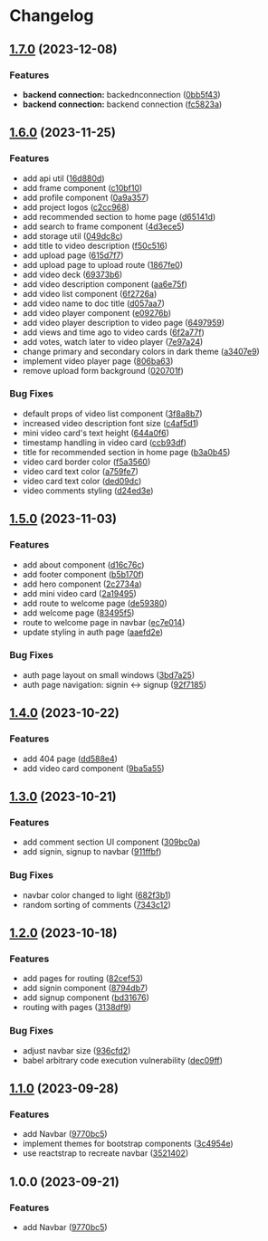 # Changelog

## [1.7.0](https://github.com/GaviniSumanth/FSD/compare/v1.6.0...v1.7.0) (2023-12-08)


### Features

* **backend connection:** backednconnection ([0bb5f43](https://github.com/GaviniSumanth/FSD/commit/0bb5f439d0623f1b820b0c2d1f97c873a0bee5e3))
* **backend connection:** backend connection ([fc5823a](https://github.com/GaviniSumanth/FSD/commit/fc5823a11bfaa59cbf004cef593a72666e1ea2b2))

## [1.6.0](https://github.com/GaviniSumanth/FSD/compare/v1.5.0...v1.6.0) (2023-11-25)


### Features

* add api util ([16d880d](https://github.com/GaviniSumanth/FSD/commit/16d880dbd6e77982ad4ea45911a453bb75a352c5))
* add frame component ([c10bf10](https://github.com/GaviniSumanth/FSD/commit/c10bf102d00d467215de514247186e4adfb7420e))
* add profile component ([0a9a357](https://github.com/GaviniSumanth/FSD/commit/0a9a3579bc01932c9af8b7fb00af9d6670d17458))
* add project logos ([c2cc968](https://github.com/GaviniSumanth/FSD/commit/c2cc968d33f20fe6c09c3d4ac08b167013b9aed0))
* add recommended section to home page ([d65141d](https://github.com/GaviniSumanth/FSD/commit/d65141d1ce7a0ec0a5b456e9096b679868282683))
* add search to frame component ([4d3ece5](https://github.com/GaviniSumanth/FSD/commit/4d3ece5fb9c8ad829c3d2fc814cbb909eca14848))
* add storage util ([049dc8c](https://github.com/GaviniSumanth/FSD/commit/049dc8c2f92255bd615294d09b6334552df26d10))
* add title to video description ([f50c516](https://github.com/GaviniSumanth/FSD/commit/f50c5166b73f845287827c6e25b1083ca2e216cb))
* add upload page ([615d7f7](https://github.com/GaviniSumanth/FSD/commit/615d7f75ebca3d54202e187418fd9f97d9856064))
* add upload page to upload route ([1867fe0](https://github.com/GaviniSumanth/FSD/commit/1867fe090e6bf3cf0a2e6c27a39a335f141a7e1a))
* add video deck ([69373b6](https://github.com/GaviniSumanth/FSD/commit/69373b6af89fa1bc5b4a34a6708e19d137fd0ac3))
* add video description component ([aa6e75f](https://github.com/GaviniSumanth/FSD/commit/aa6e75f14d3369f0e9b50f4c5240f6b9ba80d5f7))
* add video list component ([6f2726a](https://github.com/GaviniSumanth/FSD/commit/6f2726a231348652a13f2f9dc8c4c84b742a89f0))
* add video name to doc title ([d057aa7](https://github.com/GaviniSumanth/FSD/commit/d057aa74ac62335eae0f912c962526533b61958a))
* add video player component ([e09276b](https://github.com/GaviniSumanth/FSD/commit/e09276b797f2128e9db315799d0879fdc74a3951))
* add video player description to video page ([6497959](https://github.com/GaviniSumanth/FSD/commit/6497959b3bdf59f5cc15b53c08638472f030e45a))
* add views and time ago to video cards ([6f2a77f](https://github.com/GaviniSumanth/FSD/commit/6f2a77fc7067ec09adb2565e89c5fb02c1a690dd))
* add votes, watch later to video player ([7e97a24](https://github.com/GaviniSumanth/FSD/commit/7e97a24cde860a1db34f1c54a56a9e3b0fe1ecda))
* change primary and secondary colors in dark theme ([a3407e9](https://github.com/GaviniSumanth/FSD/commit/a3407e9a06b53800e66e27da37805df5f38daea5))
* implement video player page ([806ba63](https://github.com/GaviniSumanth/FSD/commit/806ba63e93319f755c5980369f582edf1aae2092))
* remove upload form background ([020701f](https://github.com/GaviniSumanth/FSD/commit/020701fe9be0379d16a50da69b2a3b4f67300ebf))


### Bug Fixes

* default props of video list component ([3f8a8b7](https://github.com/GaviniSumanth/FSD/commit/3f8a8b785fc01932999eba466f7eda140dde48b0))
* increased video description font size ([c4af5d1](https://github.com/GaviniSumanth/FSD/commit/c4af5d117cd9d72028363af0d546004d6a0b2be2))
* mini video card's text height ([644a0f6](https://github.com/GaviniSumanth/FSD/commit/644a0f60edae8e9cc7927b396c932f6e7e66cc4f))
* timestamp handling in video card ([ccb93df](https://github.com/GaviniSumanth/FSD/commit/ccb93df1e7f544ff0293485fc8eae19a03c212f8))
* title for recommended section in home page ([b3a0b45](https://github.com/GaviniSumanth/FSD/commit/b3a0b455b314bb8892806f7011372ed5f6999dd1))
* video card border color ([f5a3560](https://github.com/GaviniSumanth/FSD/commit/f5a3560b8f460d9fea8b51d4694903d5e3c54062))
* video card text color ([a759fe7](https://github.com/GaviniSumanth/FSD/commit/a759fe7352bddb0976e6ead91e1439c0ea2ef9a0))
* video card text color ([ded09dc](https://github.com/GaviniSumanth/FSD/commit/ded09dc30564c6be00ee7394f53b05ece31f4ef8))
* video comments styling ([d24ed3e](https://github.com/GaviniSumanth/FSD/commit/d24ed3e3e9760050f71e2c5d5ef96d95fea309fa))

## [1.5.0](https://github.com/GaviniSumanth/FSD/compare/v1.4.0...v1.5.0) (2023-11-03)


### Features

* add about component ([d16c76c](https://github.com/GaviniSumanth/FSD/commit/d16c76cb406fb65c7f9e2930ba1bfd3351a7e542))
* add footer component ([b5b170f](https://github.com/GaviniSumanth/FSD/commit/b5b170f411d6a11d6184ebd932d1feeea278f58f))
* add hero component ([2c2734a](https://github.com/GaviniSumanth/FSD/commit/2c2734a1fe04160569b2a4e1dbdc01600b7a69f9))
* add mini video card ([2a19495](https://github.com/GaviniSumanth/FSD/commit/2a19495e3c622e58c30026964ec42f6efc9bdf71))
* add route to welcome page ([de59380](https://github.com/GaviniSumanth/FSD/commit/de59380e769affe9de88f4d6156b4ed54a298187))
* add welcome page ([83495f5](https://github.com/GaviniSumanth/FSD/commit/83495f5f1cd86eb36ef7e46b456ff92c12971321))
* route to welcome page in navbar ([ec7e014](https://github.com/GaviniSumanth/FSD/commit/ec7e0146e9b77dd2ba5f2d518e97dae5288a630e))
* update styling in auth page ([aaefd2e](https://github.com/GaviniSumanth/FSD/commit/aaefd2eaa202ef8aca788a6b7a922dbb705758ec))


### Bug Fixes

* auth page layout on small windows ([3bd7a25](https://github.com/GaviniSumanth/FSD/commit/3bd7a2516336297cf9cccea71183635ad5a7fb97))
* auth page navigation: signin &lt;-&gt; signup ([92f7185](https://github.com/GaviniSumanth/FSD/commit/92f718584764bb59ffc030e3214c8e1b4d315dab))

## [1.4.0](https://github.com/GaviniSumanth/FSD/compare/v1.3.0...v1.4.0) (2023-10-22)


### Features

* add 404 page ([dd588e4](https://github.com/GaviniSumanth/FSD/commit/dd588e4243d0224b5f109abf27c64616f2a2fa4a))
* add video card component ([9ba5a55](https://github.com/GaviniSumanth/FSD/commit/9ba5a554c53f07d796347a439bfe8de5ccc98f02))

## [1.3.0](https://github.com/GaviniSumanth/FSD/compare/v1.2.0...v1.3.0) (2023-10-21)


### Features

* add comment section UI component ([309bc0a](https://github.com/GaviniSumanth/FSD/commit/309bc0a6e1b6474daf4d6ac5a8578f28bd1f20f9))
* add signin, signup to navbar ([911ffbf](https://github.com/GaviniSumanth/FSD/commit/911ffbf67fdc7ba7df2e7e0830f4b320683442be))


### Bug Fixes

* navbar color changed to light ([682f3b1](https://github.com/GaviniSumanth/FSD/commit/682f3b184eb1261419c4d5049367b434acc80d94))
* random sorting of comments ([7343c12](https://github.com/GaviniSumanth/FSD/commit/7343c12ccafe522489ea34628dd539f5ab0f01c4))

## [1.2.0](https://github.com/GaviniSumanth/FSD/compare/v1.1.0...v1.2.0) (2023-10-18)


### Features

* add pages for routing ([82cef53](https://github.com/GaviniSumanth/FSD/commit/82cef53e8f77de79193c3c7eac7c510b91a849ac))
* add signin component ([8794db7](https://github.com/GaviniSumanth/FSD/commit/8794db7d1c7995cabdfc678fd8fda5e0a114c711))
* add signup component ([bd31676](https://github.com/GaviniSumanth/FSD/commit/bd31676c0cba5152a796afdb824757f3e30a4a2f))
* routing with pages ([3138df9](https://github.com/GaviniSumanth/FSD/commit/3138df943a96f01696af4fe7149e5e1ced01bf74))


### Bug Fixes

* adjust navbar size ([936cfd2](https://github.com/GaviniSumanth/FSD/commit/936cfd295d35607a890bacf78cd97720851f7304))
* babel arbitrary code execution vulnerability ([dec09ff](https://github.com/GaviniSumanth/FSD/commit/dec09ffaa50cb8d4e6ed5874633da31b526616e9))

## [1.1.0](https://github.com/GaviniSumanth/FSD/compare/v1.0.0...v1.1.0) (2023-09-28)


### Features

* add Navbar ([9770bc5](https://github.com/GaviniSumanth/FSD/commit/9770bc580ccf87b29eda9f9e1c8cd67ae80e7a79))
* implement themes for bootstrap components ([3c4954e](https://github.com/GaviniSumanth/FSD/commit/3c4954e92ebc4e6cbe10e3fed31bf682bcc51121))
* use reactstrap to recreate navbar ([3521402](https://github.com/GaviniSumanth/FSD/commit/3521402e56eb7c74f338d54f0d8eb2614cfff43e))

## 1.0.0 (2023-09-21)


### Features

* add Navbar ([9770bc5](https://github.com/GaviniSumanth/FSD/commit/9770bc580ccf87b29eda9f9e1c8cd67ae80e7a79))
